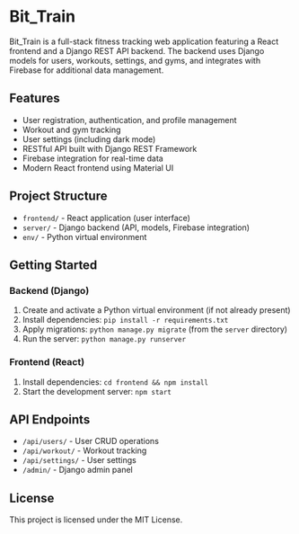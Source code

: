 # Bit_Train

Bit_Train is a full-stack fitness tracking web application featuring a React frontend and a Django REST API backend. The backend uses Django models for users, workouts, settings, and gyms, and integrates with Firebase for additional data management.

## Features
- User registration, authentication, and profile management
- Workout and gym tracking
- User settings (including dark mode)
- RESTful API built with Django REST Framework
- Firebase integration for real-time data
- Modern React frontend using Material UI

## Project Structure
- `frontend/` - React application (user interface)
- `server/` - Django backend (API, models, Firebase integration)
- `env/` - Python virtual environment

## Getting Started
### Backend (Django)
1. Create and activate a Python virtual environment (if not already present)
2. Install dependencies: `pip install -r requirements.txt`
3. Apply migrations: `python manage.py migrate` (from the `server` directory)
4. Run the server: `python manage.py runserver`

### Frontend (React)
1. Install dependencies: `cd frontend && npm install`
2. Start the development server: `npm start`

## API Endpoints
- `/api/users/` - User CRUD operations
- `/api/workout/` - Workout tracking
- `/api/settings/` - User settings
- `/admin/` - Django admin panel

## License
This project is licensed under the MIT License.